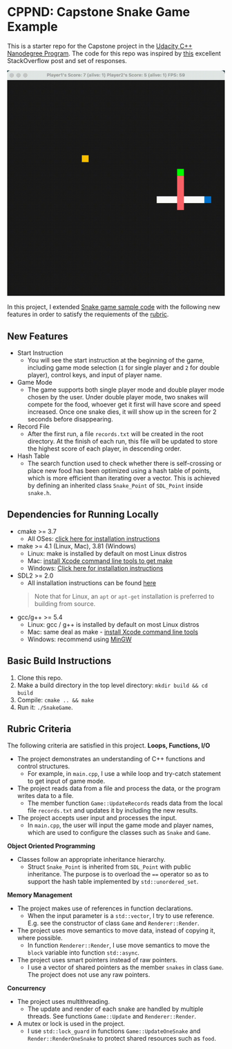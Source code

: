 # CPPND: Capstone Snake Game Example

This is a starter repo for the Capstone project in the [Udacity C++ Nanodegree Program](https://www.udacity.com/course/c-plus-plus-nanodegree--nd213). The code for this repo was inspired by [this](https://codereview.stackexchange.com/questions/212296/snake-game-in-c-with-sdl) excellent StackOverflow post and set of responses.

<img src="snake_game.gif"/>

In this project, I extended [Snake game sample code](https://github.com/udacity/CppND-Capstone-Snake-Game) with the following new features in order to satisfy the requiements of the [rubric](https://github.com/AkihiroNomura/CppND-Capstone-Snake-Game#rubric-criteria).

## New Features
* Start Instruction
  * You will see the start instruction at the beginning of the game, including game mode selection (`1` for single player and `2` for double player), control keys, and input of player name.
* Game Mode
  * The game supports both single player mode and double player mode chosen by the user. Under double player mode, two snakes will compete for the food, whoever get it first will have score and speed increased. Once one snake dies, it will show up in the screen for 2 seconds before disappearing.
* Record File
  * After the first run, a file `records.txt` will be created in the root directory. At the finish of each run, this file will be updated to store the highest score of each player, in descending order.
* Hash Table
  * The search function used to check whether there is self-crossing or place new food has been optimized using a hash table of points, which is more efficient than iterating over a vector. This is achieved by defining an inherited class `Snake_Point` of `SDL_Point` inside `snake.h`.

## Dependencies for Running Locally
* cmake >= 3.7
  * All OSes: [click here for installation instructions](https://cmake.org/install/)
* make >= 4.1 (Linux, Mac), 3.81 (Windows)
  * Linux: make is installed by default on most Linux distros
  * Mac: [install Xcode command line tools to get make](https://developer.apple.com/xcode/features/)
  * Windows: [Click here for installation instructions](http://gnuwin32.sourceforge.net/packages/make.htm)
* SDL2 >= 2.0
  * All installation instructions can be found [here](https://wiki.libsdl.org/Installation)
  >Note that for Linux, an `apt` or `apt-get` installation is preferred to building from source. 
* gcc/g++ >= 5.4
  * Linux: gcc / g++ is installed by default on most Linux distros
  * Mac: same deal as make - [install Xcode command line tools](https://developer.apple.com/xcode/features/)
  * Windows: recommend using [MinGW](http://www.mingw.org/)

## Basic Build Instructions

1. Clone this repo.
2. Make a build directory in the top level directory: `mkdir build && cd build`
3. Compile: `cmake .. && make`
4. Run it: `./SnakeGame`.


## Rubric Criteria
The following criteria are satisfied in this project.
**Loops, Functions, I/O**
* The project demonstrates an understanding of C++ functions and control structures.
  * For example, in `main.cpp`, I use a while loop and try-catch statement to get input of game mode.
* The project reads data from a file and process the data, or the program writes data to a file.
  * The member function `Game::UpdateRecords` reads data from the local file `records.txt` and updates it by including the new results.
* The project accepts user input and processes the input.
  * In `main.cpp`, the user will input the game mode and player names, which are used to configure the classes such as `Snake` and `Game`.

**Object Oriented Programming**
* Classes follow an appropriate inheritance hierarchy.
  * Struct `Snake_Point` is inherited from `SDL_Point` with public inheritance. The purpose is to overload the `==` operator so as to support the hash table implemented by `std::unordered_set`.

**Memory Management**
* The project makes use of references in function declarations.
  * When the input parameter is a `std::vector`, I try to use reference. E.g. see the constructor of class `Game` and `Renderer::Render`.
* The project uses move semantics to move data, instead of copying it, where possible.
  * In function `Renderer::Render`, I use move semantics to move the `block` variable into function `std::async`.
* The project uses smart pointers instead of raw pointers.
  * I use a vector of shared pointers as the member `snakes` in class `Game`. The project does not use any raw pointers.

**Concurrency**
* The project uses multithreading.
  * The update and render of each snake are handled by multiple threads. See functions `Game::Update` and `Renderer::Render`.
* A mutex or lock is used in the project.
  * I use `std::lock_guard` in functions `Game::UpdateOneSnake` and `Render::RenderOneSnake` to protect shared resources such as `food`.
